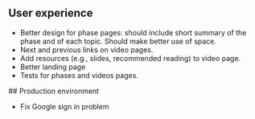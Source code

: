 
## User experience

* Better design for phase pages: should include short summary of the phase and of each topic. Should make better use of space.
* Next and previous links on video pages.
* Add resources (e.g., slides, recommended reading) to video page.
* Better landing page
* Tests for phases and videos pages.


## Production environment

* Fix Google sign in problem

